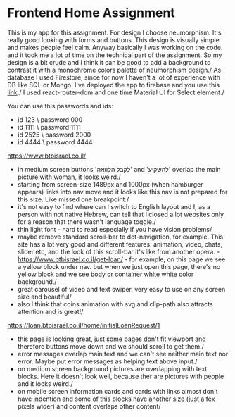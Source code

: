 # Frontend Home Assignment

This is my app for this assignment. For design I choose neumorphism. It's really good looking with forms and buttons. This design is visually simple and makes people feel calm. Anyway basically I was working on the code. and it took me a lot of time on the technical part of the assignment. So my design is a bit crude and I think it can be good to add a background to contrast it with a monochrome colors palette of neumorphism design./
As database I used Firestore, since for now I haven't a lot of experience with DB like SQL or Mongo. I've deployed the app to firebase and you use this [link](https://btbtest-assignment.firebaseapp.com/)./
I used react-router-dom and one time Material UI for Select element./

You can use this passwords and ids:

- id 123 \ password 000
- id 1111 \ password 1111
- id 2525 \ password 2000
- id 4444 \ password 4444

https://www.btbisrael.co.il/

- in medium screen buttons 'לקבל הלוואה' and 'להשקיע' overlap the main picture with woman, it looks weird./
- starting from screen-size 1489px and 1000px (when hamburger appears) links into nav move and it looks like this nav is not prepared for this size. Like missed one breakpoint./
- it's not easy to find where can I switch to English layout and I, as a person with not native Hebrew, can tell that I closed a lot websites only for a reason that there wasn't language toggle./
- thin light font - hard to read especially if you have vision problems/
- maybe remove standard scroll-bar to dot-navigation, for example. This site has a lot very good and different features: animation, video, chats, slider etc, and the look of this scroll-bar it's like from another opera. -https://www.btbisrael.co.il/get-loan/ - for example, on this page we see a yellow block under nav. but when we just open this page, there's no yellow block and we see body or container white white color background./
- great carousel of video and text swiper. very easy to use on any screen size and beautiful/
- also I think that coins animation with svg and clip-path also attracts attention and is great!/

https://loan.btbisrael.co.il/home/initialLoanRequest/1

- this page is looking great, just some pages don't fit viewport and therefore buttons move down and we should scroll to get them./
- error messages overlap main text and we can't see neither main text nor error. Maybe put error messages as helping text above input./
- on medium screen background pictures are overlapping with text blocks. Here it doesn't look well, because ther are pictures with people and it looks weird./
- on mobile screen information cards and cards with links almost don't have indention and some of this blocks have another size (just a fex pixels wider) and content overlaps other content/

